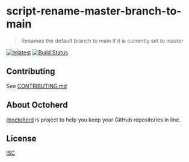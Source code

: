 # script-rename-master-branch-to-main

> Renames the default branch to main if it is currently set to master

[![@latest](https://img.shields.io/npm/v/@octoherd/script-rename-master-branch-to-main.svg)](https://www.npmjs.com/package/@octoherd/script-rename-master-branch-to-main)
[![Build Status](https://github.com/octoherd/script-rename-master-branch-to-main/workflows/Test/badge.svg)](https://github.com/octoherd/script-rename-master-branch-to-main/actions?query=workflow%3ATest+branch%3Amain)

## Contributing

See [CONTRIBUTING.md](CONTRIBUTING.md)

## About Octoherd

[@octoherd](https://github.com/octoherd/) is project to help you keep your GitHub repositories in line.

## License

[ISC](LICENSE.md)
